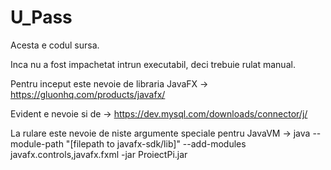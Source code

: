 # U_Pass
Acesta e codul sursa.

Inca nu a fost impachetat intrun executabil, deci trebuie rulat manual.

Pentru inceput este nevoie de libraria JavaFX -> https://gluonhq.com/products/javafx/

Evident e nevoie si de -> https://dev.mysql.com/downloads/connector/j/

La rulare este nevoie de niste argumente speciale pentru JavaVM -> 
java --module-path "[filepath to javafx-sdk/lib]" --add-modules javafx.controls,javafx.fxml -jar ProiectPi.jar

